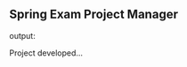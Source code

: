 ## Spring Exam Project Manager
output:

Project developed...

<!-- ![Reference1](./readmefiles/securityAdminIndex.png)
![Reference1](./readmefiles/securityAdminPizzasIndex.png)
![Reference1](./readmefiles/securityNoAdminIndex.png)
![Reference1](./readmefiles/securityNoAdminPizzasIndex.png) -->